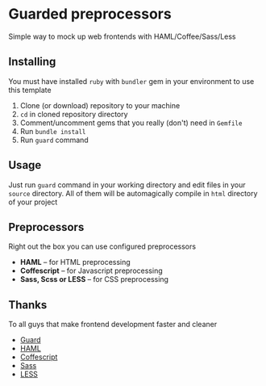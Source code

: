 # Guarded preprocessors

Simple way to mock up web frontends with HAML/Coffee/Sass/Less

## Installing

You must have installed `ruby` with `bundler` gem in your environment to use this template

1. Clone (or download) repository to your machine
2. `cd` in cloned repository directory
3. Comment/uncomment gems that you really (don't) need in `Gemfile`
4. Run `bundle install`
5. Run `guard` command

## Usage 

Just run `guard` command in your working directory and edit files in your `source` directory.
All of them will be automagically compile in `html` directory of your project

## Preprocessors

Right out the box you can use configured preprocessors

* __HAML__ – for HTML preprocessing
* __Coffescript__ – for Javascript preprocessing
* __Sass, Scss or LESS__ – for CSS preprocessing

## Thanks

To all guys that make frontend development faster and cleaner

* [Guard](https://github.com/guard)
* [HAML](http://haml.info/)
* [Coffescript](http://coffeescript.org/)
* [Sass](http://sass-lang.com/)
* [LESS](http://lesscss.org/)